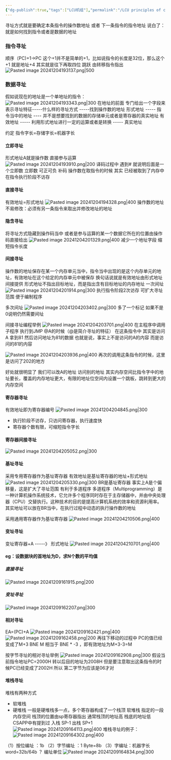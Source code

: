 ```yaml
---
{"dg-publish":true,"tags":["LCU机组"],"permalink":"/LCU principles of computer composition/寻址方式/","dgPassFrontmatter":true,"noteIcon":""}
---
```



寻址方式就是要确定本条指令的操作数地址 或者 下一条指令的指令地址
说白了：就是如何找到指令或者是数据的地址
### 指令寻址
顺序（PC)+1->PC
这个+1并不是简单的+1，比如说指令的长度是32位，那么这个+1 就是地址+4  其实就是往下再取四位 
跳跃  由转移指令指出
![Pasted image 20241204193137.png|500](/img/user/accessory/Pasted%20image%2020241204193137.png)

### 数据寻址
假如说现在的地址是一个单地址的指令：
![Pasted image 20241204193343.png|300](/img/user/accessory/Pasted%20image%2020241204193343.png)
在地址的前面 专门给出一个字段来表示寻址特征-----什么样的寻址方式 -----找到操作数的地址
形式地址  -----  指令当中的地址  ---- 并不是想要找到的数据的存储单元或者是寄存器的真实地址
有效地址  -----  利用形式地址进行一定的运算或者是转换   ----- 真实地址

约定   指令字长=存储字长=机器字长

#### 立即寻址
形式地址A就是操作数  直接参与运算
![Pasted image 20241204193910.png|200](/img/user/accessory/Pasted%20image%2020241204193910.png)
译码过程中 遇到# 就说明后面是一个立即数
立即数 可正可负  补码
操作数在取指令的时候 其实 已经被取到了内存中
在指令执行阶段不访存

#### 直接寻址
有效地址=形式地址
![Pasted image 20241204194328.png|400](/img/user/accessory/Pasted%20image%2020241204194328.png)
操作数的地址不易修改：必须有另一条指令来取出并修改地址的地址

#### 隐含寻址
将寻址方式隐藏到操作码当中  或者是参与运算的某一个数据它所在的位置由操作码直接给出
![Pasted image 20241204201329.png|400](/img/user/accessory/Pasted%20image%2020241204201329.png)
减少一个地址字段 缩短指令长度

#### 间接寻址
操作数的地址保存在某一个内存单元当中，指令当中出现的是这个内存单元的地址，有效地址在这个给定的内存单元中被保存
换句话说就是有效地址由形式地址间接提供
形式地址不指出目标地址，而是指出含有目标地址的内存地址
一次间址
![Pasted image 20241204201914.png|300](/img/user/accessory/Pasted%20image%2020241204201914.png)
执行指令阶段2次访存
可扩大寻址范围
便于编制程序

多次间址
![Pasted image 20241204203402.png|300](/img/user/accessory/Pasted%20image%2020241204203402.png)
多了一个标记   如果不是0说明仍然需要间址

间接寻址编程举例
![Pasted image 20241204203701.png|400](/img/user/accessory/Pasted%20image%2020241204203701.png)
在主程序中调用子程序    执行到JMP @A的时候（@是简介寻址的特征）
在这条指令中  其实是访问A 拿到81 然后访问地址为81的数据
也就是说，事实上不是访问的A的内容 而是访问的81的内容

![Pasted image 20241204203936.png|400](/img/user/accessory/Pasted%20image%2020241204203936.png)
再次的调用这条指令的时候，这里是访问了202的地方

好处就很明显了    我们可以改A的地址  访问别的地址
其实内存空间比指令字中的地址要长，覆盖的内存地址更大，有限的地址位空间内设置一个跳板，跳转到更大的内存空间

#### 寄存器寻址
有效地址即为寄存器编号
![Pasted image 20241204204845.png|300](/img/user/accessory/Pasted%20image%2020241204204845.png)
- 执行阶段不访存，只访问寄存器，执行速度快
- 寄存器个数有限，可缩短指令字长
#### 寄存器间接寻址
![Pasted image 20241204205052.png|300](/img/user/accessory/Pasted%20image%2020241204205052.png)
#### 基址寻址
采用专用寄存器作为基址寄存器
有效地址是基址寄存器的地址+形式地址
![Pasted image 20241204205330.png|300](/img/user/accessory/Pasted%20image%2020241204205330.png)
BR是基址寄存器
事实上A是个偏移量，这是扩大了寻址范围
有利于多道程序
多道程序（Multiprogramming）是一种计算机操作系统技术，它允许多个程序同时存在于主存储器中，并由中央处理器（CPU）交替执行。这种技术的目的是提高计算机系统的效率和资源利用率。
其实地址可以放在BR当中，在执行过程中动态的执行操作数的地址

采用通用寄存器作为基址寄存器
![Pasted image 20241204210506.png|400](/img/user/accessory/Pasted%20image%2020241204210506.png)

#### 变址寻址
变址寄存器+A   -----》 形式地址
![Pasted image 20241204210701.png|400](/img/user/accessory/Pasted%20image%2020241204210701.png)


#### eg：设数据块的首地址为D，求N个数的平均值
##### 直接寻址
![Pasted image 20241209161915.png|200](/img/user/accessory/Pasted%20image%2020241209161915.png)
##### 变址寻址
![Pasted image 20241209162207.png|300](/img/user/accessory/Pasted%20image%2020241209162207.png)

#### 相对寻址
EA=(PC)+A
![Pasted image 20241209162421.png|400](/img/user/accessory/Pasted%20image%2020241209162421.png)
![Pasted image 20241209162458.png|200](/img/user/accessory/Pasted%20image%2020241209162458.png)
再往下移动的过程中 PC的值已经变成了M+3  BNE M 相当于 BNE * -3 ，即有效地址为M+3-3=M

 按字节寻址的相对寻址举例
![Pasted image 20241209162908.png|300](/img/user/accessory/Pasted%20image%2020241209162908.png)
假设当前指令地址PC=2000H
转以后目的地址为2008H
但是要注意取出这条指令的时候PC已经变成了2002H  所以 第二字节为应该是06才对


#### 堆栈寻址
堆栈有两种方式
- 软堆栈
- 硬堆栈
一般是硬堆栈多一点，多个寄存器构成了一个栈顶
软堆栈 指定的一段内存空间
栈顶的位置由sp寄存器指出 通常栈顶的地址高 栈底的地址低   CSAPP中有提到过
入栈 SP-1
出栈 SP+1
![Pasted image 20241209164113.png|400](/img/user/accessory/Pasted%20image%2020241209164113.png)
堆栈寻址的例子：
![Pasted image 20241209164302.png|400](/img/user/accessory/Pasted%20image%2020241209164302.png)

（1）按位编址 ：1b
（2）字节编址 ：1 Byte=8b
（3）字编址：机器字长word=32b/64b  ？ 编址单位
![Pasted image 20241209164834.png|300](/img/user/accessory/Pasted%20image%2020241209164834.png)

